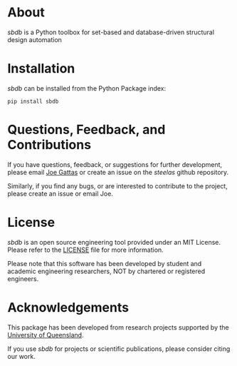# About
*sbdb* is a Python toolbox for set-based and database-driven structural design automation 

# Installation
*sbdb* can be installed from the Python Package index:
```
pip install sbdb
```

# Questions, Feedback, and Contributions 
If you have questions, feedback, or suggestions for further development, please email [Joe Gattas](https://researchers.uq.edu.au/researcher/9443) or create an issue on the *steelas* github repository.

Similarly, if you find any bugs, or are interested to contribute to the project, please create an issue or email Joe.


# License 
*sbdb* is an open source engineering tool provided under an MIT License. Please refer to the [LICENSE](./LICENSE.md) file for more information. 

Please note that this software has been developed by student and academic engineering researchers, NOT by chartered or registered engineers. 

# Acknowledgements
This package has been developed from research projects supported by the [University of Queensland](https://civil.uq.edu.au/).

If you use *sbdb* for projects or scientific publications, please consider citing our work.